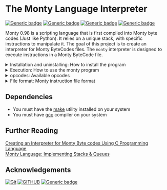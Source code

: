 # The Monty Language Interpreter

[![Generic badge](https://img.shields.io/badge/Maintained-Yes-green.svg)](https://github.com/Ebuube) [![Generic badge](https://img.shields.io/badge/Made%20With-C-blue.svg)](https://en.wikipedia.org/wiki/C_(programming_language)) [![Generic badge](https://img.shields.io/badge/contributors-1-green.svg)](https://github.com/Ebuube) [![Generic badge](https://img.shields.io/badge/release-1.0.0-green.svg)](https://github.com/Ebuube/Monty_language)

Monty 0.98 is a scripting language that is first compiled into Monty byte codes (Just like Python). It relies on a unique stack, with specific instructions to manipulate it. The goal of this project is to create an interpreter for Monty ByteCodes files. The `monty` interpreter is designed to execute instructions in a Monty ByteCode file.

<details>
<summary>Installation and uninstalling: How to install the program</summary>

1. First, clone this repository:
	```
	vagrant@ubuntu:~$ git clone https://github.com/Ebuube/Monty_language.git
	```

2. Change into this newly created directory:<br>
	```
	vagrant@ubuntu:~$ cd Monty_language
	vagrant@ubuntu:~/Monty_language$
	```

3. Then run the `Makefile`
	> #Note: Ensure you have `gcc` and `make` installed on your system before running the Makefile.
	```
	vagrant@ubuntu:~/Monty_language$ make
	```

	If you don't have `make` utility installed, check out how to install it. For Ubuntu, you can look at this documentation [How to install make on Ubuntu](https://linuxhint.com/install-make-ubuntu/)

4. Confirm installation by running the monty command on a sample bytecode file and expect the result shown below. Example:
	```
	vagrant@ubuntu:~$ cat bytecode.m
	push 1
	push 2
	push 3
	add
	pint
	push 4
	pall
	vagrant@ubuntu:~$ monty bytecode.m
	5
	4
	5
	1
	vagrant@ubuntu:~$
	```


> #Note: Once installed, you can use monty anywhere in your machine :).

### To Uninstall
Change into the repository you cloned and run the `clean` target of **make** thus:<br>
<br>
	```
	vagrant@ubuntu:~/Monty_language$ make clean
	```
<br>
If the repo has been deleted or is no where to be found, you can easily unisintall 'monty' by removing the binary file from the **/usr/bin** directory thus:<br>
<br>
	```
	vagrant@ubuntu:~$ sudo rm /usr/bin/monty
	```
<br>

</details>

<details>
<summary>Execution: How to use the monty program</summary>

## The monty program

* Usage: `monty file`
	* where `file` is the path to the file containing Monty byte code

* If the user does not give any file or more than one argument to your program, print the error message `USAGE: monty file`, followed by a new line, and exit with the status `EXIT_FAILURE`

* If, for any reason, it’s not possible to open the file, print the error message `Error: Can't open file <file>`, followed by a new line, and exit with the status `EXIT_FAILURE`
	* where `<file>` is the name of the file

* If the file contains an invalid instruction, print the error message `L<line_number>: unknown instruction <opcode>`, followed by a new line, and exit with the status `EXIT_FAILURE`
	* where `line_number` is the line number where the instruction appears.
	* Line numbers always start at 1

* The monty program runs the byte codes line by line and stop if either:
	* it executed properly every line of the file
	* it finds an error in the file
	* an error occurred

* If you can’t malloc anymore, print the error message `Error: malloc failed`, followed by a new line, and exit with status `EXIT_FAILURE`.

* You have to use `malloc` and `free` and are not allowed to use any other function from `man malloc` (realloc, calloc, …)


Example: Given a monty byte code file named `00.m` in the `bytecodes` directory, we can execute it thus...

```
vagrant@ubuntu:~/monty$ cat -e bytecodes/00.m
push 1$
push 2$
push 3$
pall$
vagrant@ubuntu:~/monty$ monty bytecodes/00.m
3
2
1
vagrant@ubuntu:~/monty$
```
</details>

<details>
<summary>opcodes: Available opcodes</summary>

* **push**: Usage: `push <int>`
	- This pushes an (integer) element to the stack.

* **pall**: Usage: `pall`
	- This prints all the values on the stack, starting from the top of the stack.

* **pint**: Usage: `pint`
	- This prints the value at the top of the stack, followed by a new line.

* **pop**: Usage: `pop`
	- This removes the top element of the stack, but doesn't print or return it.

* **swap**: Usage: `swap`
	- This swaps the top two elements of the stack.

* **add**: Usage: `add`
	- This adds the top two element of the stack. The result is stored in the second top element of the stack, and the top element is removed, so that at the end:
		* The top element of the stack contains the result
		* The stack is one element shorter

* **nop**: Usage: `nop`
	- This opcode does **not** do anything.

* **sub**: Usage: `sub`
	- This subtracts the top element of the stack from the second top element. Then removes the top element of the stack so that the stack becomes one element shorter. The result is store in the currently top element of the stack.

* **div**: Usage: `div`
	- This divides the top element of the stack by the second top element. Then removes the top element of the stack so that the stack becomes one element shorter. The result is store in the currently top element of the stack.

* **mul**: Usage: `mul`
	- This multiply the second top element of the stack with the top element. Then removes the top element of the stack so that the stack becomes one element shorter. The result is store in the currently top element of the stack.

* **mod**: Usage: `mod`
	- This computes the rest of the division of the second top element of the stack by the top element of the stack. Then removes the top element of the stack so that the stack becomes one element shorter. The result is store in the currently top element of the stack.

* **pchar**: Usage: `pchar`
	- This prints the character at the top of the stack, followed by a new line. The value at the top of the stack must be a valid decimal representation of an ASCII character. In other words, it should be in the range **0 - 127** inclusive.

* **pstr**: Usage: `pstr`
	- This prints the string starting at the top of the stack, followed by a new line. The string stops when either:
		* the stack is over
		* the value of the element is 0
		* the value of the element is not in the ASCII table
		If the stack is empty, print only new line.
* **rotl**: Usage: `rotl`
	- This rotates the stack to the top. The top element of the stack becomes the last one, and the second top element of the stack becomes the first one.

* **rotr**: Usage: `rotr`
	- This rotates the stack to the bottom. The last element of the stack becomes the top element of the stack.

* **stack**: Usage: `stack`
	- Set the format of the data to a stack (LIFO). This is the default behaviour of the program :).

* **queue**: Usage: `queue`
	- Set the format of the data to a queue (FIFO).

### Note: When switching mode:
	* The top of the stack becomes the front of the queue.
	* The front of the queue becomes the top of the stack.

### Comments
You can create a comment in a bytecode file by starting the line with an hash `#`. You can as well have blank lines in your file. Example: In a file named bytecode.m
	```
	vagrant@ubuntu:~$ cat bytecode.m
	# Load new elements
	push 4
	push 3

	# Print all elements
	pall

	#I may not give space immediately after the comment
	# I may decide to do so, equally :)
	```

> Warning: Values outside INT\_MIN - INT\_MAX (both exclusive) can't be used as data values for the stack

</details>

<details>
<summary>File format: Monty instruction file format</summary>

## Monty byte code files

Files containing Monty byte codes usually have the `.m` extension. Most of the industry uses this standard but it is not required by the specification of the language. There is not more than one instruction per line. There can be any number of spaces before or after the opcode and its argument:

Given a directory named `bytecodes` that contains Monty byte codes.
```
vagrant@ubuntu:~/monty$ cat -e bytecodes/000.m
push 0$
push 1$
push 2$
  push 3$
                   pall    $
push 4$
    push 5    $
      push    6        $
pall$
vagrant@ubuntu:~/monty$
```

Monty byte code files can contain blank lines (empty or made of spaces only, and any additional text after the opcode or its required argument is not taken into account:

```
vagrant@ubuntu:~/monty$ cat -e bytecodes/001.m
push 0 Push 0 onto the stack$
push 1 Push 1 onto the stack$
$
push 2$
  push 3$
                   pall    $
$
$
                           $
push 4$
$
    push 5    $
      push    6        $
$
pall This is the end of our program. Monty is awesome!$
vagrant@ubuntu:~/monty$
```
</details>


## Dependencies
* You must have the [make](https://www.gnu.org/software/make/) utility  installed on your system
* You must have [gcc](https://gcc.gnu.org/) compiler on your system

## Further Reading
[Creating an Interpreter for Monty Byte codes Using C Programming Language](https://medium.com/@mr_robertamoah/creating-an-interpreter-for-monty-bytecodes-using-c-programming-language-287a2c2aa706?source=rss------programming-5)
<br>
[Monty Language: Implementing Stacks & Queues](https://micahondiwa.hashnode.dev/monty-language-implementing-stacks-queues)


## Acknowledgements
[![Git](https://img.shields.io/badge/git-%23F05033.svg?style=for-the-badge&logo=git&logoColor=white)](https://git-scm.com/) [![GITHUB](https://img.shields.io/badge/GitHub-100000?style=for-the-badge&logo=github&logoColor=white)](https://github.com/) [![Generic badge](https://img.shields.io/badge/ALX-AFRICA-white.svg)](https://www.alxafrica.com/)

